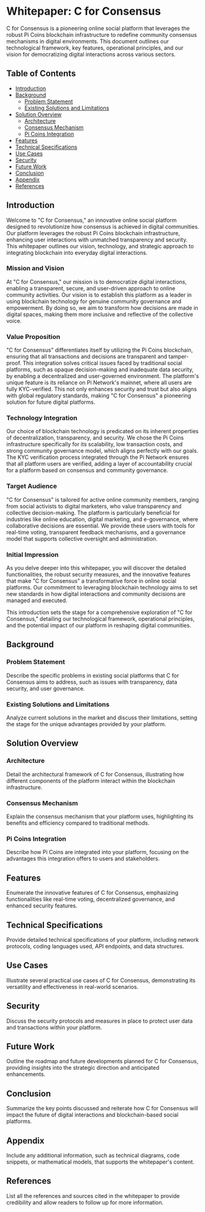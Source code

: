 # Whitepaper: C for Consensus

C for Consensus is a pioneering online social platform that leverages the robust Pi Coins blockchain infrastructure to redefine community consensus mechanisms in digital environments. This document outlines our technological framework, key features, operational principles, and our vision for democratizing digital interactions across various sectors.

## Table of Contents

- [Introduction](#introduction)
- [Background](#background)
  - [Problem Statement](#problem-statement)
  - [Existing Solutions and Limitations](#existing-solutions-and-limitations)
- [Solution Overview](#solution-overview)
  - [Architecture](#architecture)
  - [Consensus Mechanism](#consensus-mechanism)
  - [Pi Coins Integration](#pi-coins-integration)
- [Features](#features)
- [Technical Specifications](#technical-specifications)
- [Use Cases](#use-cases)
- [Security](#security)
- [Future Work](#future-work)
- [Conclusion](#conclusion)
- [Appendix](#appendix)
- [References](#references)

## Introduction

Welcome to "C for Consensus," an innovative online social platform designed to revolutionize how consensus is achieved in digital communities. Our platform leverages the robust Pi Coins blockchain infrastructure, enhancing user interactions with unmatched transparency and security. This whitepaper outlines our vision, technology, and strategic approach to integrating blockchain into everyday digital interactions.

### Mission and Vision

At "C for Consensus," our mission is to democratize digital interactions, enabling a transparent, secure, and user-driven approach to online community activities. Our vision is to establish this platform as a leader in using blockchain technology for genuine community governance and empowerment. By doing so, we aim to transform how decisions are made in digital spaces, making them more inclusive and reflective of the collective voice.

### Value Proposition

"C for Consensus" differentiates itself by utilizing the Pi Coins blockchain, ensuring that all transactions and decisions are transparent and tamper-proof. This integration solves critical issues faced by traditional social platforms, such as opaque decision-making and inadequate data security, by enabling a decentralized and user-governed environment. The platform's unique feature is its reliance on Pi Network's mainnet, where all users are fully KYC-verified. This not only enhances security and trust but also aligns with global regulatory standards, making "C for Consensus" a pioneering solution for future digital platforms.

### Technology Integration

Our choice of blockchain technology is predicated on its inherent properties of decentralization, transparency, and security. We chose the Pi Coins infrastructure specifically for its scalability, low transaction costs, and strong community governance model, which aligns perfectly with our goals. The KYC verification process integrated through the Pi Network ensures that all platform users are verified, adding a layer of accountability crucial for a platform based on consensus and community governance.

### Target Audience

"C for Consensus" is tailored for active online community members, ranging from social activists to digital marketers, who value transparency and collective decision-making. The platform is particularly beneficial for industries like online education, digital marketing, and e-governance, where collaborative decisions are essential. We provide these users with tools for real-time voting, transparent feedback mechanisms, and a governance model that supports collective oversight and administration.

### Initial Impression

As you delve deeper into this whitepaper, you will discover the detailed functionalities, the robust security measures, and the innovative features that make "C for Consensus" a transformative force in online social platforms. Our commitment to leveraging blockchain technology aims to set new standards in how digital interactions and community decisions are managed and executed.

This introduction sets the stage for a comprehensive exploration of "C for Consensus," detailing our technological framework, operational principles, and the potential impact of our platform in reshaping digital communities.


## Background

### Problem Statement

Describe the specific problems in existing social platforms that C for Consensus aims to address, such as issues with transparency, data security, and user governance.

### Existing Solutions and Limitations

Analyze current solutions in the market and discuss their limitations, setting the stage for the unique advantages provided by your platform.

## Solution Overview

### Architecture

Detail the architectural framework of C for Consensus, illustrating how different components of the platform interact within the blockchain infrastructure.

### Consensus Mechanism

Explain the consensus mechanism that your platform uses, highlighting its benefits and efficiency compared to traditional methods.

### Pi Coins Integration

Describe how Pi Coins are integrated into your platform, focusing on the advantages this integration offers to users and stakeholders.

## Features

Enumerate the innovative features of C for Consensus, emphasizing functionalities like real-time voting, decentralized governance, and enhanced security features.

## Technical Specifications

Provide detailed technical specifications of your platform, including network protocols, coding languages used, API endpoints, and data structures.

## Use Cases

Illustrate several practical use cases of C for Consensus, demonstrating its versatility and effectiveness in real-world scenarios.

## Security

Discuss the security protocols and measures in place to protect user data and transactions within your platform.

## Future Work

Outline the roadmap and future developments planned for C for Consensus, providing insights into the strategic direction and anticipated enhancements.

## Conclusion

Summarize the key points discussed and reiterate how C for Consensus will impact the future of digital interactions and blockchain-based social platforms.

## Appendix

Include any additional information, such as technical diagrams, code snippets, or mathematical models, that supports the whitepaper's content.

## References

List all the references and sources cited in the whitepaper to provide credibility and allow readers to follow up for more information.

